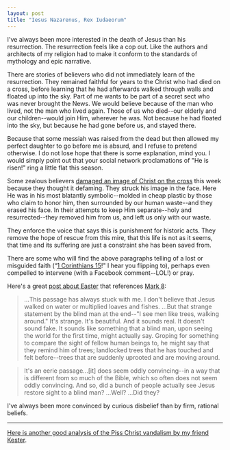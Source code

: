 ```yaml
---
layout: post
title: "Iesus Nazarenus, Rex Iudaeorum"
---
```


I've always been more interested in the death of Jesus than his resurrection. The resurrection feels like a cop out. Like the authors and architects of my religion had to make it conform to the standards of mythology and epic narrative. 

There are stories of believers who did not immediately learn of the resurrection. They remained faithful for years to the Christ who had died on a cross, before learning that he had afterwards walked through walls and floated up into the sky. Part of me wants to be part of a secret sect who was never brought the News. We would believe because of the man who lived, not the man who lived again. Those of us who died--our elderly and our children--would join Him, wherever he was. Not because he had floated into the sky, but because he had gone before us, and stayed there.

Because that some messiah was raised from the dead but then allowed my perfect daughter to go before me is absurd, and I refuse to pretend otherwise. I do not lose hope that there is some explanation, mind you. I would simply point out that your social network proclamations of "He is risen!" ring a little flat this season.

Some zealous believers [damaged an image of Christ on the cross](http://www.reuters.com/article/2011/04/18/us-france-art-idUSTRE73H4JR20110418) this week because they thought it defaming. They struck his image in the face. Here He was in his most blatantly symbolic--molded in cheap plastic by those who claim to honor him, then surrounded by our human waste--and they erased his face. In their attempts to keep Him separate--holy and resurrected--they removed him from us, and left us only with our waste. 

They enforce the voice that says this is punishment for historic acts. They remove the hope of rescue from this mire, that this life is not as it seems, that time and its suffering are just a constraint she has been saved from.

There are some who will find the above paragraphs telling of a lost or misguided faith (&ldquo;[1 Corinthians 15](http://www.biblegateway.com/passage/?search=1%20Corinthians%2015:14-18&version=NASB)!" I hear you flipping to), perhaps even compelled to intervene (with a Facebook comment--LOL!) or pray. 

Here's a great [post about Easter](http://thoughtcatalog.com/2011/easter-jesus-was-way-cool/) that references [Mark 8](http://www.biblegateway.com/passage/?search=Mark+8%3A22-24&version=NASB):

> ...This passage has always stuck with me. I don't believe that Jesus walked on water or multiplied loaves and fishes. ...But that strange statement by the blind man at the end--"I see men like trees, walking around." It's strange. It's beautiful. And it sounds real. It doesn't sound fake. It sounds like something that a blind man, upon seeing the world for the first time, might actually say. Groping for something to compare the sight of fellow human beings to, he might say that they remind him of trees; landlocked trees that he has touched and felt before--trees that are suddenly uprooted and are moving around.

> It's an eerie passage...[it] does seem oddly convincing--in a way that is different from so much of the Bible, which so often does not seem oddly convincing. And so, did a bunch of people actually see Jesus restore sight to a blind man? ...Well?  ...Did they?

I've always been more convinced by curious disbelief than by firm, rational beliefs.

---

<a href="http://www.kesterbrewin.com/2011/04/19/piss-christ-sanitising-death-and-torture/">Here is another good analysis of the Piss Christ vandalism by my friend Kester</a>.
